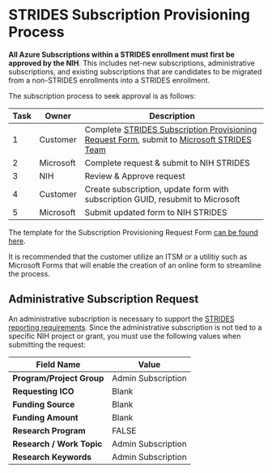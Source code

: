 # STRIDES Subscription Provisioning Process

**All Azure Subscriptions within a STRIDES enrollment must first be approved by the NIH**. This includes net-new subscriptions, administrative subscriptions, and existing subscriptions that are candidates to be migrated from a non-STRIDES enrollments into a STRIDES enrollment. 

The subscription process to seek approval is as follows:

| Task | Owner  | Description |
| ------------- | ------------- | ------------- |
| 1  | Customer  | Complete [STRIDES Subscription Provisioning Request Form](assets/STRIDES%20Subscription%20Provisioning%20Template.xlsx), submit to [Microsoft STRIDES Team](mailto:MSSTRIDES@microsoft.com)|
| 2 | Microsoft | Complete request & submit to NIH STRIDES | 
| 3 | NIH | Review & Approve request |
| 4 | Customer | Create subscription, update form with subscription GUID, resubmit to Microsoft |
| 5 | Microsoft | Submit updated form to NIH STRIDES |

The template for the Subscription Provisioning Request Form [can be found here](assets/STRIDES%20Subscription%20Provisioning%20Template.xlsx). 

It is recommended that the customer utilize an ITSM or a utilitiy such as Microsoft Forms that will enable the creation of an online form to streamline the process. 

## Administrative Subscription Request
An administrative subscription is necessary to support the [STRIDES reporting requirements](../extramural%20reporting/README.md). Since the administrative subscription is not tied to a specific NIH project or grant, you must use the following values when submitting the request: 

| Field Name  | Value |
| ------------- | ------------- |
| **Program/Project Group**  | Admin Subscription  |
| **Requesting ICO**  | Blank  |
| **Funding Source**  | Blank  |
| **Funding Amount**  | Blank  |
| **Research Program**  | FALSE  |
| **Research / Work Topic**  | Admin Subscription  |
| **Research Keywords**  | Admin Subscription  |